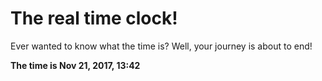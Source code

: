 # The real time clock!

Ever wanted to know what the time is? Well, your journey is about to end!

**The time is Nov 21, 2017, 13:42**